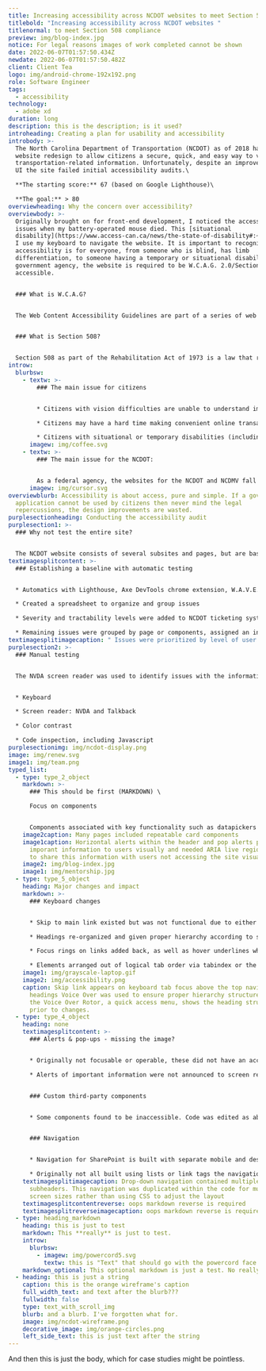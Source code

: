 ```yaml
---
title: Increasing accessibility across NCDOT websites to meet Section 508 compliance
titlebold: "Increasing accessibility across NCDOT websites "
titlenormal: to meet Section 508 compliance
preview: img/blog-index.jpg
notice: For legal reasons images of work completed cannot be shown
date: 2022-06-07T01:57:50.434Z
newdate: 2022-06-07T01:57:50.482Z
client: Client Tea
logo: img/android-chrome-192x192.png
role: Software Engineer
tags:
  - accessibility
technology:
  - adobe xd
duration: long
description: this is the description; is it used?
introheading: Creating a plan for usability and accessibility
introbody: >-
  The North Carolina Department of Transportation (NCDOT) as of 2018 had a new
  website redesign to allow citizens a secure, quick, and easy way to view all
  transportation-related information. Unfortunately, despite an improved visual
  UI the site failed initial accessibility audits.\

  **The starting score:** 67 (based on Google Lighthouse)\

  **The goal:** > 80
overviewheading: Why the concern over accessibility?
overviewbody: >-
  Originally brought on for front-end development, I noticed the accessibility
  issues when my battery-operated mouse died. This [situational
  disability](https://www.access-can.ca/news/the-state-of-disability#:~:text=Situational%20disabilities%20are%20a%20little,a%20permanent%20or%20temporary%20disability.) required
  I use my keyboard to navigate the website. It is important to recognize that
  accessibility is for everyone, from someone who is blind, has limb
  differentiation, to someone having a temporary or situational disability. As a
  government agency, the website is required to be W.C.A.G. 2.0/Section 508
  accessible.


  ### What is W.C.A.G?


  The Web Content Accessibility Guidelines are part of a series of web accessibility guidelines considered to be the benchmark for compliance.


  ### What is Section 508?


  Section 508 as part of the Rehabilitation Act of 1973 is a law that requires government agencies to provide access to its Information and Communication Technology (ICT) to people with disabilities. The Revised 508 Standards incorporate by reference and apply the WCAG 2.0 Level AA Success Criteria to both web and non-web electronic content.
introw:
  blurbsw:
    - textw: >-
        ### The main issue for citizens


        * Citizens with vision difficulties are unable to understand important safety and legal announcements

        * Citizens may have a hard time making convenient online transactions

        * Citizens with situational or temporary disabilities (including slow internet speeds) may have difficulties completing tasks
      imagew: img/coffee.svg
    - textw: >-
        ### The main issue for the NCDOT:


        As a federal agency, the websites for the NCDOT and NCDMV fall under Section 508 regulations to be ADA compliant. Failure to meet guidelines can lead to lawsuits and a loss of citizen and customer trust
      imagew: img/cursor.svg
overviewblurb: Accessibility is about access, pure and simple. If a government
  application cannot be used by citizens then never mind the legal
  repercussions, the design improvements are wasted.
purplesectionheading: Conducting the accessibility audit
purplesection1: >-
  ### Why not test the entire site?


  The NCDOT website consists of several subsites and pages, but are based off templates and reusable components. Sites like this are constantly adding new content, but rarely change the underlying CMS structure. By identifying a representative set of pages the audit process takes less time and is more effective.
textimagesplitcontent: >-
  ### Establishing a baseline with automatic testing


  * Automatics with Lighthouse, Axe DevTools chrome extension, W.A.V.E. (web accessibility evaluation tool)

  * Created a spreadsheet to organize and group issues

  * Severity and tractability levels were added to NCDOT ticketing system

  * Remaining issues were grouped by page or components, assigned an individual severity and discussed with web dept lead
textimagesplitimagecaption: " Issues were prioritized by level of user impact and location"
purplesection2: >-
  ### Manual testing


  The NVDA screen reader was used to identify issues with the information hierarchy and HTML native elements. Web extensions were utilized for hard to identify issues.


  * Keyboard

  * Screen reader: NVDA and Talkback

  * Color contrast

  * Code inspection, including Javascript
purplesectionimg: img/ncdot-display.png
image: img/renew.svg
image1: img/team.png
typed_list:
  - type: type_2_object
    markdown: >-
      ### This should be first (MARKDOWN) \

      Focus on components


      Components associated with key functionality such as datapickers and dynamically populated dropdowns received prioritization. This also included custom controls which have a native alternative that is often replaced in favor of less accessible, but visually branded elements.
    image2caption: Many pages included repeatable card components
    image1caption: Horizontal alerts within the header and pop alerts provided
      imporant information to users visually and needed ARIA live region roles
      to share this information with users not accessing the site visually.
    image2: img/blog-index.jpg
    image1: img/mentorship.jpg
  - type: type_5_object
    heading: Major changes and impact
    markdown: >-
      ### Keyboard changes


      * Skip to main link existed but was not functional due to either an incorrect ID or empty href attribute, depending on the template. Navigation was added to a seperate component so it could be reused within templates

      * Headings re-organized and given proper hierarchy according to semantics vs aesthetic browser default sizing

      * Focus rings on links added back, as well as hover underlines which were originally inconsistently implemented

      * Elements arranged out of logical tab order via tabindex or the CSS float property caused issues when browsing through content.
    image1: img/grayscale-laptop.gif
    image2: img/accessibility.png
    caption: Skip link appears on keyboard tab focus above the top navigation. For
      headings Voice Over was used to ensure proper hierarchy structure. Here
      the Voice Over Rotor, a quick access menu, shows the heading structure
      prior to changes.
  - type: type_4_object
    heading: none
    textimagesplitcontent: >-
      ### Alerts & pop-ups - missing the image?


      * Originally not focusable or operable, these did not have an accessible way to close content and were adjusted or given textual alternatives

      * Alerts of important information were not announced to screen readers. Aria roles were added or re-implemented correctly.


      ### Custom third-party components


      * Some components found to be inaccessible. Code was edited as able or replaced with native HTML5 controls


      ### Navigation


      * Navigation for SharePoint is built with separate mobile and desktop code toggled with media queries. The issue is both are still accessible within the DOM via a screen reader regardless of screen size or device

      * Originally not all built using lists or link tags the navigation was changed to utilize valid html and link tags.
    textimagesplitimagecaption: Drop-down navigation contained multiple columns and
      subheaders. This navigation was duplicated within the code for muliple
      screen sizes rather than using CSS to adjust the layout
    textimagesplitcontentreverse: oops markdown reverse is required
    textimagesplitreverseimagecaption: oops markdown reverse is required
  - type: heading_markdown
    heading: this is just to test
    markdown: This **really** is just to test.
    introw:
      blurbsw:
        - imagew: img/powercord5.svg
          textw: this is "Text" that should go with the powercord face plate icon
    markdown_optional: This optional markdown is just a test. No really, really.
  - heading: this is just a string
    caption: this is the orange wireframe's caption
    full_width_text: and text after the blurb???
    fullwidth: false
    type: text_with_scroll_img
    blurb: and a blurb. I've forgotten what for.
    image: img/ncdot-wireframe.png
    decorative_image: img/orange-circles.png
    left_side_text: this is just text after the string
---
```

And then this is just the body, which for case studies might be pointless.